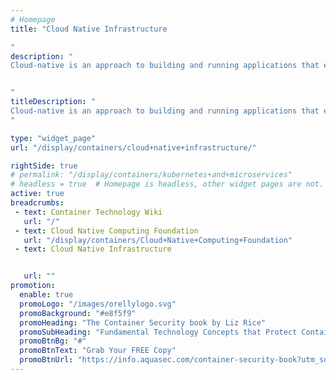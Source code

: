 ```yaml
---
# Homepage
title: "Cloud Native Infrastructure

"
description: "
Cloud-native is an approach to building and running applications that exploits the advantages of the cloud computing delivery model. Cloud-native infrastructure is the hardware and software that runs and supports the applications. This page gather resources about cloud native infrastructure and how to build it.


"
titleDescription: "
Cloud-native is an approach to building and running applications that exploits the advantages of the cloud computing delivery model. Cloud-native infrastructure is the hardware and software that runs and supports the applications. This page gather resources about cloud native infrastructure and how to build it.
" 

type: "widget_page"
url: "/display/containers/cloud+native+infrastructure/" 

rightSide: true 
# permalink: "/display/containers/kubernetes+and+microservices"
# headless = true  # Homepage is headless, other widget pages are not.
active: true
breadcrumbs:
 - text: Container Technology Wiki
   url: "/"
 - text: Cloud Native Computing Foundation
   url: "/display/containers/Cloud+Native+Computing+Foundation"
 - text: Cloud Native Infrastructure


   url: ""
promotion:
  enable: true
  promoLogo: "/images/orellylogo.svg"
  promoBackground: "#e8f5f9"
  promoHeading: "The Container Security book by Liz Rice"
  promoSubHeading: "Fundamental Technology Concepts that Protect Containerized Applications"
  promoBtnBg: "#"
  promoBtnText: "Grab Your FREE Copy"
  promoBtnUrl: "https://info.aquasec.com/container-security-book?utm_source=wiki"
---
```


